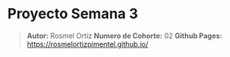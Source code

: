 # Proyecto Semana 3

> **Autor:** Rosmel Ortiz
> **Numero de Cohorte:** 02
> **Github Pages:** <https://rosmelortizpimentel.github.io/>
